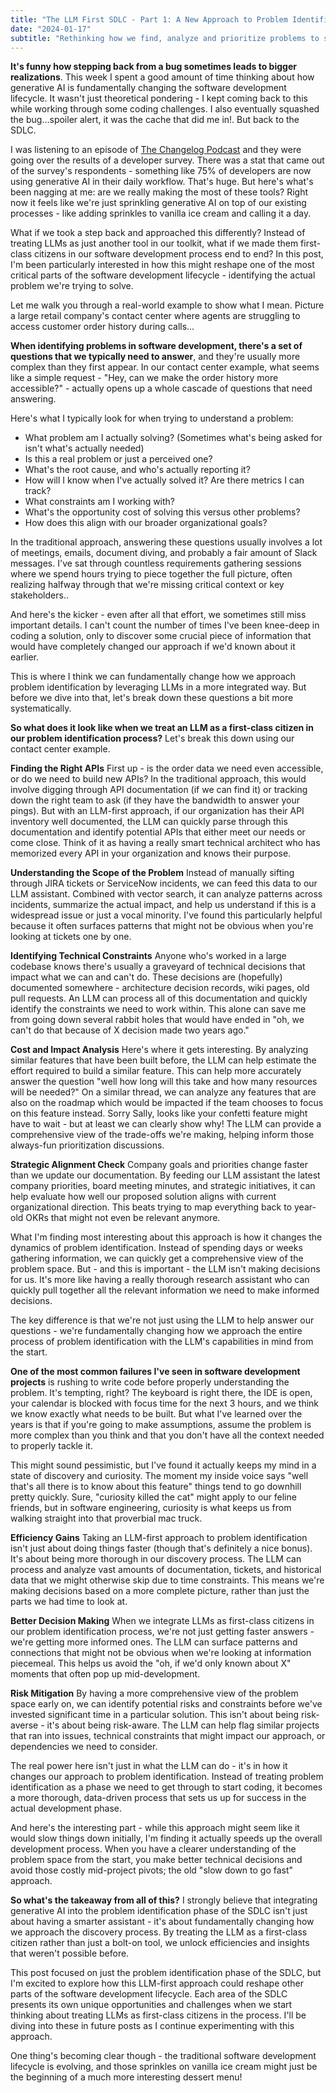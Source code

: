 ```yaml
---
title: "The LLM First SDLC - Part 1: A New Approach to Problem Identification"
date: "2024-01-17"
subtitle: "Rethinking how we find, analyze and prioritize problems to solve."
---
```


**It's funny how stepping back from a bug sometimes leads to bigger realizations**. This week I spent a good amount of time thinking about how generative AI is fundamentally changing the software development lifecycle. It wasn't just theoretical pondering - I kept coming back to this while working through some coding challenges. I also eventually squashed the bug...spoiler alert, it was the cache that did me in!. But back to the SDLC.

I was listening to an episode of [The Changelog Podcast](https://changelog.com/) and they were going over the results of a developer survey. There was a stat that came out of the survey's respondents - something like 75% of developers are now using generative AI in their daily workflow. That's huge. But here's what's been nagging at me: are we really making the most of these tools? Right now it feels like we're just sprinkling generative AI on top of our existing processes - like adding sprinkles to vanilla ice cream and calling it a day.

What if we took a step back and approached this differently? Instead of treating LLMs as just another tool in our toolkit, what if we made them first-class citizens in our software development process end to end? In this post, I'm been particularly interested in how this might reshape one of the most critical parts of the software development lifecycle - identifying the actual problem we're trying to solve.

Let me walk you through a real-world example to show what I mean. Picture a large retail company's contact center where agents are struggling to access customer order history during calls...

**When identifying problems in software development, there's a set of questions that we typically need to answer**, and they're usually more complex than they first appear. In our contact center example, what seems like a simple request - "Hey, can we make the order history more accessible?" - actually opens up a whole cascade of questions that need answering.

Here's what I typically look for when trying to understand a problem:
- What problem am I actually solving? (Sometimes what's being asked for isn't what's actually needed)
- Is this a real problem or just a perceived one? 
- What's the root cause, and who's actually reporting it?
- How will I know when I've actually solved it? Are there metrics I can track?
- What constraints am I working with?
- What's the opportunity cost of solving this versus other problems?
- How does this align with our broader organizational goals?

In the traditional approach, answering these questions usually involves a lot of meetings, emails, document diving, and probably a fair amount of Slack messages. I've sat through countless requirements gathering sessions where we spend hours trying to piece together the full picture, often realizing halfway through that we're missing critical context or key stakeholders..

And here's the kicker - even after all that effort, we sometimes still miss important details. I can't count the number of times I've been knee-deep in coding a solution, only to discover some crucial piece of information that would have completely changed our approach if we'd known about it earlier.

This is where I think we can fundamentally change how we approach problem identification by leveraging LLMs in a more integrated way. But before we dive into that, let's break down these questions a bit more systematically.

**So what does it look like when we treat an LLM as a first-class citizen in our problem identification process?** Let's break this down using our contact center example.

**Finding the Right APIs**
First up - is the order data we need even accessible, or do we need to build new APIs? In the traditional approach, this would involve digging through API documentation (if we can find it) or tracking down the right team to ask (if they have the bandwidth to answer your pings). But with an LLM-first approach, if our organization has their API inventory well documented, the LLM can quickly parse through this documentation and identify potential APIs that either meet our needs or come close. Think of it as having a really smart technical architect who has memorized every API in your organization and knows their purpose.

**Understanding the Scope of the Problem**
Instead of manually sifting through JIRA tickets or ServiceNow incidents, we can feed this data to our LLM assistant. Combined with vector search, it can analyze patterns across incidents, summarize the actual impact, and help us understand if this is a widespread issue or just a vocal minority. I've found this particularly helpful because it often surfaces patterns that might not be obvious when you're looking at tickets one by one.

**Identifying Technical Constraints**
Anyone who's worked in a large codebase knows there's usually a graveyard of technical decisions that impact what we can and can't do. These decisions are (hopefully) documented somewhere - architecture decision records, wiki pages, old pull requests. An LLM can process all of this documentation and quickly identify the constraints we need to work within. This alone can save me from going down several rabbit holes that would have ended in "oh, we can't do that because of X decision made two years ago."

**Cost and Impact Analysis**
Here's where it gets interesting. By analyzing similar features that have been built before, the LLM can help estimate the effort required to build a similar feature. This can help more accurately answer the question "well how long will this take and how many resources will be needed?" On a similar thread, we can analyze any features that are also on the roadmap which would be impacted if the team chooses to focus on this feature instead. Sorry Sally, looks like your confetti feature might have to wait - but at least we can clearly show why! The LLM can provide a comprehensive view of the trade-offs we're making, helping inform those always-fun prioritization discussions.

**Strategic Alignment Check**
Company goals and priorities change faster than we update our documentation. By feeding our LLM assistant the latest company priorities, board meeting minutes, and strategic initiatives, it can help evaluate how well our proposed solution aligns with current organizational direction. This beats trying to map everything back to year-old OKRs that might not even be relevant anymore.

What I'm finding most interesting about this approach is how it changes the dynamics of problem identification. Instead of spending days or weeks gathering information, we can quickly get a comprehensive view of the problem space. But - and this is important - the LLM isn't making decisions for us. It's more like having a really thorough research assistant who can quickly pull together all the relevant information we need to make informed decisions.

The key difference is that we're not just using the LLM to help answer our questions - we're fundamentally changing how we approach the entire process of problem identification with the LLM's capabilities in mind from the start.

**One of the most common failures I've seen in software development projects** is rushing to write code before properly understanding the problem. It's tempting, right? The keyboard is right there, the IDE is open, your calendar is blocked with focus time for the next 3 hours, and we think we know exactly what needs to be built. But what I've learned over the years is that if you're going to make assumptions, assume the problem is more complex than you think and that you don't have all the context needed to properly tackle it.

This might sound pessimistic, but I've found it actually keeps my mind in a state of discovery and curiosity. The moment my inside voice says "well that's all there is to know about this feature" things tend to go downhill pretty quickly. Sure, "curiosity killed the cat" might apply to our feline friends, but in software engineering, curiosity is what keeps us from walking straight into that proverbial mac truck.

**Efficiency Gains**
Taking an LLM-first approach to problem identification isn't just about doing things faster (though that's definitely a nice bonus). It's about being more thorough in our discovery process. The LLM can process and analyze vast amounts of documentation, tickets, and historical data that we might otherwise skip due to time constraints. This means we're making decisions based on a more complete picture, rather than just the parts we had time to look at.

**Better Decision Making**
When we integrate LLMs as first-class citizens in our problem identification process, we're not just getting faster answers - we're getting more informed ones. The LLM can surface patterns and connections that might not be obvious when we're looking at information piecemeal. This helps us avoid the "oh, if we'd only known about X" moments that often pop up mid-development.

**Risk Mitigation**
By having a more comprehensive view of the problem space early on, we can identify potential risks and constraints before we've invested significant time in a particular solution. This isn't about being risk-averse - it's about being risk-aware. The LLM can help flag similar projects that ran into issues, technical constraints that might impact our approach, or dependencies we need to consider.

The real power here isn't just in what the LLM can do - it's in how it changes our approach to problem identification. Instead of treating problem identification as a phase we need to get through to start coding, it becomes a more thorough, data-driven process that sets us up for success in the actual development phase.

And here's the interesting part - while this approach might seem like it would slow things down initially, I'm finding it actually speeds up the overall development process. When you have a clearer understanding of the problem space from the start, you make better technical decisions and avoid those costly mid-project pivots; the old "slow down to go fast" approach.

**So what's the takeaway from all of this?** I strongly believe that integrating generative AI into the problem identification phase of the SDLC isn't just about having a smarter assistant - it's about fundamentally changing how we approach the discovery process. By treating the LLM as a first-class citizen rather than just a bolt-on tool, we unlock efficiencies and insights that weren't possible before.

This post focused on just the problem identification phase of the SDLC, but I'm excited to explore how this LLM-first approach could reshape other parts of the software development lifecycle. Each area of the SDLC presents its own unique opportunities and challenges when we start thinking about treating LLMs as first-class citizens in the process. I'll be diving into these in future posts as I continue experimenting with this approach.

One thing's becoming clear though - the traditional software development lifecycle is evolving, and those sprinkles on vanilla ice cream might just be the beginning of a much more interesting dessert menu!